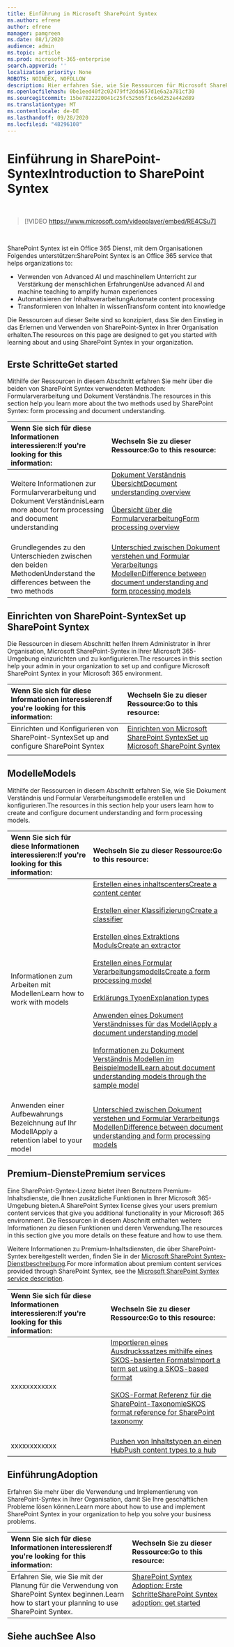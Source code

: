 ```yaml
---
title: Einführung in Microsoft SharePoint Syntex
ms.author: efrene
author: efrene
manager: pamgreen
ms.date: 08/1/2020
audience: admin
ms.topic: article
ms.prod: microsoft-365-enterprise
search.appverid: ''
localization_priority: None
ROBOTS: NOINDEX, NOFOLLOW
description: Hier erfahren Sie, wie Sie Ressourcen für Microsoft SharePoint Syntex.
ms.openlocfilehash: 0be1eed40f2c02479ff2dda657d1e6a2a781cf30
ms.sourcegitcommit: 15be7822220041c25fc52565f1c64d252e442d89
ms.translationtype: MT
ms.contentlocale: de-DE
ms.lasthandoff: 09/28/2020
ms.locfileid: "48296108"
---
```

# <a name="introduction-to-sharepoint-syntex"></a><span data-ttu-id="b54fe-103">Einführung in SharePoint-Syntex</span><span class="sxs-lookup"><span data-stu-id="b54fe-103">Introduction to SharePoint Syntex</span></span>


</br>

> [!VIDEO https://www.microsoft.com/videoplayer/embed/RE4CSu7] 

</br>

<span data-ttu-id="b54fe-104">SharePoint Syntex ist ein Office 365 Dienst, mit dem Organisationen Folgendes unterstützen:</span><span class="sxs-lookup"><span data-stu-id="b54fe-104">SharePoint Syntex is an Office 365 service that helps organizations to:</span></span>

- <span data-ttu-id="b54fe-105">Verwenden von Advanced AI und maschinellem Unterricht zur Verstärkung der menschlichen Erfahrungen</span><span class="sxs-lookup"><span data-stu-id="b54fe-105">Use advanced AI and machine teaching to amplify human experiences</span></span>
- <span data-ttu-id="b54fe-106">Automatisieren der Inhaltsverarbeitung</span><span class="sxs-lookup"><span data-stu-id="b54fe-106">Automate content processing</span></span>
- <span data-ttu-id="b54fe-107">Transformieren von Inhalten in wissen</span><span class="sxs-lookup"><span data-stu-id="b54fe-107">Transform content into knowledge</span></span>

<span data-ttu-id="b54fe-108">Die Ressourcen auf dieser Seite sind so konzipiert, dass Sie den Einstieg in das Erlernen und Verwenden von SharePoint-Syntex in Ihrer Organisation erhalten.</span><span class="sxs-lookup"><span data-stu-id="b54fe-108">The resources on this page are designed to get you started with learning about and using SharePoint Syntex in your organization.</span></span>

## <a name="get-started"></a><span data-ttu-id="b54fe-109">Erste Schritte</span><span class="sxs-lookup"><span data-stu-id="b54fe-109">Get started</span></span>

<span data-ttu-id="b54fe-110">Mithilfe der Ressourcen in diesem Abschnitt erfahren Sie mehr über die beiden von SharePoint Syntex verwendeten Methoden: Formularverarbeitung und Dokument Verständnis.</span><span class="sxs-lookup"><span data-stu-id="b54fe-110">The resources in this section help you learn more about the two methods used by SharePoint Syntex: form processing and document understanding.</span></span>

|<span data-ttu-id="b54fe-111">**Wenn Sie sich für diese Informationen interessieren:**</span><span class="sxs-lookup"><span data-stu-id="b54fe-111">**If you're looking for this information:**</span></span>|<span data-ttu-id="b54fe-112">**Wechseln Sie zu dieser Ressource:**</span><span class="sxs-lookup"><span data-stu-id="b54fe-112">**Go to this resource:**</span></span>|
|:-----|:-----|
|<span data-ttu-id="b54fe-113">Weitere Informationen zur Formularverarbeitung und Dokument Verständnis</span><span class="sxs-lookup"><span data-stu-id="b54fe-113">Learn more about form processing and document understanding</span></span>|[<span data-ttu-id="b54fe-114">Dokument Verständnis Übersicht</span><span class="sxs-lookup"><span data-stu-id="b54fe-114">Document understanding overview</span></span>](https://docs.microsoft.com/microsoft-365/contentunderstanding/document-understanding-overview)<br><br>[<span data-ttu-id="b54fe-115">Übersicht über die Formularverarbeitung</span><span class="sxs-lookup"><span data-stu-id="b54fe-115">Form processing overview</span></span>](https://docs.microsoft.com/microsoft-365/contentunderstanding/form-processing-overview)<br><br>|
|<span data-ttu-id="b54fe-116">Grundlegendes zu den Unterschieden zwischen den beiden Methoden</span><span class="sxs-lookup"><span data-stu-id="b54fe-116">Understand the differences between the two methods</span></span>|[<span data-ttu-id="b54fe-117">Unterschied zwischen Dokument verstehen und Formular Verarbeitungs Modellen</span><span class="sxs-lookup"><span data-stu-id="b54fe-117">Difference between document understanding and form processing models</span></span>](/https://docs.microsoft.com/microsoft-365/contentunderstanding/difference-between-document-understanding-and-form-processing-model)|

  
## <a name="set-up-sharepoint-syntex"></a><span data-ttu-id="b54fe-118">Einrichten von SharePoint-Syntex</span><span class="sxs-lookup"><span data-stu-id="b54fe-118">Set up SharePoint Syntex</span></span>

<span data-ttu-id="b54fe-119">Die Ressourcen in diesem Abschnitt helfen Ihrem Administrator in Ihrer Organisation, Microsoft SharePoint-Syntex in Ihrer Microsoft 365-Umgebung einzurichten und zu konfigurieren.</span><span class="sxs-lookup"><span data-stu-id="b54fe-119">The resources in this section help your admin in your organization to set up and configure Microsoft SharePoint Syntex in your Microsoft 365 environment.</span></span>

|<span data-ttu-id="b54fe-120">**Wenn Sie sich für diese Informationen interessieren:**</span><span class="sxs-lookup"><span data-stu-id="b54fe-120">**If you're looking for this information:**</span></span>|<span data-ttu-id="b54fe-121">**Wechseln Sie zu dieser Ressource:**</span><span class="sxs-lookup"><span data-stu-id="b54fe-121">**Go to this resource:**</span></span>|
|:-----|:-----|
|<span data-ttu-id="b54fe-122">Einrichten und Konfigurieren von SharePoint-Syntex</span><span class="sxs-lookup"><span data-stu-id="b54fe-122">Set up and configure SharePoint Syntex</span></span>|[<span data-ttu-id="b54fe-123">Einrichten von Microsoft SharePoint Syntex</span><span class="sxs-lookup"><span data-stu-id="b54fe-123">Set up Microsoft SharePoint Syntex</span></span>](https://docs.microsoft.com/microsoft-365/contentunderstanding/set-up-content-understanding)|
|||
 
## <a name="models"></a><span data-ttu-id="b54fe-124">Modelle</span><span class="sxs-lookup"><span data-stu-id="b54fe-124">Models</span></span>

<span data-ttu-id="b54fe-125">Mithilfe der Ressourcen in diesem Abschnitt erfahren Sie, wie Sie Dokument Verständnis und Formular Verarbeitungsmodelle erstellen und konfigurieren.</span><span class="sxs-lookup"><span data-stu-id="b54fe-125">The resources in this section help your users learn how to create and configure document understanding and form processing models.</span></span>

|<span data-ttu-id="b54fe-126">**Wenn Sie sich für diese Informationen interessieren:**</span><span class="sxs-lookup"><span data-stu-id="b54fe-126">**If you're looking for this information:**</span></span>|<span data-ttu-id="b54fe-127">**Wechseln Sie zu dieser Ressource:**</span><span class="sxs-lookup"><span data-stu-id="b54fe-127">**Go to this resource:**</span></span>|
|:-----|:-----|
|<span data-ttu-id="b54fe-128">Informationen zum Arbeiten mit Modellen</span><span class="sxs-lookup"><span data-stu-id="b54fe-128">Learn how to work with models</span></span>|[<span data-ttu-id="b54fe-129">Erstellen eines inhaltscenters</span><span class="sxs-lookup"><span data-stu-id="b54fe-129">Create a content center</span></span>](https://docs.microsoft.com/microsoft-365/contentunderstanding/create-a-content-center)<br><br>[<span data-ttu-id="b54fe-130">Erstellen einer Klassifizierung</span><span class="sxs-lookup"><span data-stu-id="b54fe-130">Create a classifier</span></span>](https://docs.microsoft.com/microsoft-365/contentunderstanding/create-a-classifier)<br><br>[<span data-ttu-id="b54fe-131">Erstellen eines Extraktions Moduls</span><span class="sxs-lookup"><span data-stu-id="b54fe-131">Create an extractor</span></span>](https://docs.microsoft.com/microsoft-365/contentunderstanding/create-an-extractor)<br><br>[<span data-ttu-id="b54fe-132">Erstellen eines Formular Verarbeitungsmodells</span><span class="sxs-lookup"><span data-stu-id="b54fe-132">Create a form processing model</span></span>](https://docs.microsoft.com/microsoft-365/contentunderstanding/create-a-form-processing-model)<br><br>[<span data-ttu-id="b54fe-133">Erklärungs Typen</span><span class="sxs-lookup"><span data-stu-id="b54fe-133">Explanation types</span></span>](https://docs.microsoft.com/microsoft-365/contentunderstanding/form-processing-overview)<br><br>[<span data-ttu-id="b54fe-134">Anwenden eines Dokument Verständnisses für das Modell</span><span class="sxs-lookup"><span data-stu-id="b54fe-134">Apply a document understanding model</span></span>](https://docs.microsoft.com/microsoft-365/contentunderstanding/apply-a-model)<br><br>[<span data-ttu-id="b54fe-135">Informationen zu Dokument Verständnis Modellen im Beispielmodell</span><span class="sxs-lookup"><span data-stu-id="b54fe-135">Learn about document understanding models through the sample model</span></span>](https://docs.microsoft.com/microsoft-365/contentunderstanding/learn-about-document-understanding-models-through-the-sample-model)<br><br>|
|<span data-ttu-id="b54fe-136">Anwenden einer Aufbewahrungs Bezeichnung auf Ihr Modell</span><span class="sxs-lookup"><span data-stu-id="b54fe-136">Apply a retention label to your model</span></span>|[<span data-ttu-id="b54fe-137">Unterschied zwischen Dokument verstehen und Formular Verarbeitungs Modellen</span><span class="sxs-lookup"><span data-stu-id="b54fe-137">Difference between document understanding and form processing models</span></span>](/https://docs.microsoft.com/microsoft-365/contentunderstanding/difference-between-document-understanding-and-form-processing-model)|




## <a name="premium-services"></a><span data-ttu-id="b54fe-138">Premium-Dienste</span><span class="sxs-lookup"><span data-stu-id="b54fe-138">Premium services</span></span>

<span data-ttu-id="b54fe-139">Eine SharePoint-Syntex-Lizenz bietet ihren Benutzern Premium-Inhaltsdienste, die Ihnen zusätzliche Funktionen in Ihrer Microsoft 365-Umgebung bieten.</span><span class="sxs-lookup"><span data-stu-id="b54fe-139">A SharePoint Syntex license gives your users premium content services that give you additional functionality in your Microsoft 365 environment.</span></span> <span data-ttu-id="b54fe-140">Die Ressourcen in diesem Abschnitt enthalten weitere Informationen zu diesen Funktionen und deren Verwendung.</span><span class="sxs-lookup"><span data-stu-id="b54fe-140">The resources in this section give you more details on these feature and how to use them.</span></span>

<span data-ttu-id="b54fe-141">Weitere Informationen zu Premium-Inhaltsdiensten, die über SharePoint-Syntex bereitgestellt werden, finden Sie in der [Microsoft SharePoint Syntex-Dienstbeschreibung]().</span><span class="sxs-lookup"><span data-stu-id="b54fe-141">For more information about premium content services provided through SharePoint Syntex, see the [Microsoft SharePoint Syntex service description]().</span></span> 


|<span data-ttu-id="b54fe-142">**Wenn Sie sich für diese Informationen interessieren:**</span><span class="sxs-lookup"><span data-stu-id="b54fe-142">**If you're looking for this information:**</span></span>|<span data-ttu-id="b54fe-143">**Wechseln Sie zu dieser Ressource:**</span><span class="sxs-lookup"><span data-stu-id="b54fe-143">**Go to this resource:**</span></span>|
|:-----|:-----|
|<span data-ttu-id="b54fe-144">xxxxxx</span><span class="sxs-lookup"><span data-stu-id="b54fe-144">xxxxxx</span></span>|[<span data-ttu-id="b54fe-145">Importieren eines Ausdruckssatzes mithilfe eines SKOS-basierten Formats</span><span class="sxs-lookup"><span data-stu-id="b54fe-145">Import a term set using a SKOS-based format</span></span>](https://docs.microsoft.com/microsoft-365/contentunderstanding/import-term-set-skos)<br><br>[<span data-ttu-id="b54fe-146">SKOS-Format Referenz für die SharePoint-Taxonomie</span><span class="sxs-lookup"><span data-stu-id="b54fe-146">SKOS format reference for SharePoint taxonomy</span></span>](https://docs.microsoft.com/microsoft-365/contentunderstanding/skos-format-reference)<br><br>|
|<span data-ttu-id="b54fe-147">xxxxxx</span><span class="sxs-lookup"><span data-stu-id="b54fe-147">xxxxxx</span></span>|[<span data-ttu-id="b54fe-148">Pushen von Inhaltstypen an einen Hub</span><span class="sxs-lookup"><span data-stu-id="b54fe-148">Push content types to a hub</span></span>](https://docs.microsoft.com/microsoft-365/contentunderstanding/push-content-type-to-hub)|

## <a name="adoption"></a><span data-ttu-id="b54fe-149">Einführung</span><span class="sxs-lookup"><span data-stu-id="b54fe-149">Adoption</span></span>

<span data-ttu-id="b54fe-150">Erfahren Sie mehr über die Verwendung und Implementierung von SharePoint-Syntex in Ihrer Organisation, damit Sie Ihre geschäftlichen Probleme lösen können.</span><span class="sxs-lookup"><span data-stu-id="b54fe-150">Learn more about how to use and implement SharePoint Syntex in your organization to help you solve your business problems.</span></span>

|<span data-ttu-id="b54fe-151">**Wenn Sie sich für diese Informationen interessieren:**</span><span class="sxs-lookup"><span data-stu-id="b54fe-151">**If you're looking for this information:**</span></span>|<span data-ttu-id="b54fe-152">**Wechseln Sie zu dieser Ressource:**</span><span class="sxs-lookup"><span data-stu-id="b54fe-152">**Go to this resource:**</span></span>|
|:-----|:-----|
|<span data-ttu-id="b54fe-153">Erfahren Sie, wie Sie mit der Planung für die Verwendung von SharePoint Syntex beginnen.</span><span class="sxs-lookup"><span data-stu-id="b54fe-153">Learn how to start your planning to use SharePoint Syntex.</span></span> |[<span data-ttu-id="b54fe-154">SharePoint Syntex Adoption: Erste Schritte</span><span class="sxs-lookup"><span data-stu-id="b54fe-154">SharePoint Syntex adoption: get started</span></span>](https://docs.microsoft.com/microsoft-365/contentunderstanding/adoption-getstarted)<br><br>|


## <a name="see-also"></a><span data-ttu-id="b54fe-155">Siehe auch</span><span class="sxs-lookup"><span data-stu-id="b54fe-155">See Also</span></span>




